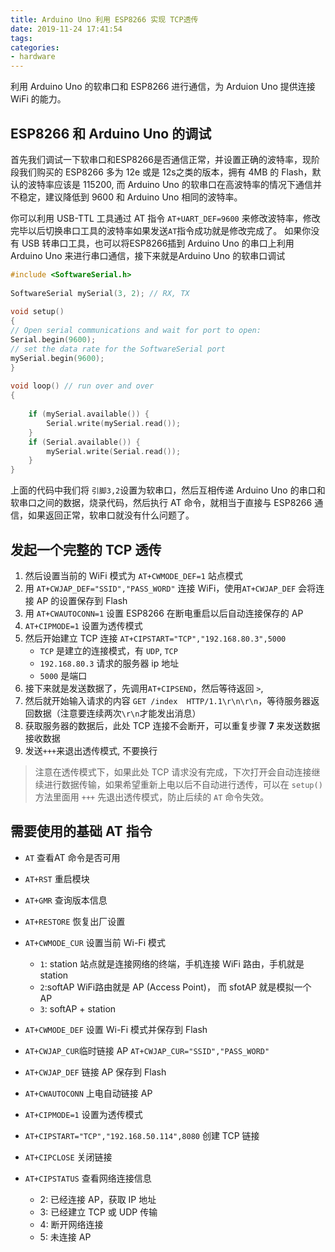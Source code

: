 ```yaml
---
title: Arduino Uno 利用 ESP8266 实现 TCP透传
date: 2019-11-24 17:41:54
tags:
categories:
- hardware
---
```


利用 Arduino Uno 的软串口和 ESP8266 进行通信，为 Arduion Uno 提供连接 WiFi 的能力。

## ESP8266 和 Arduino Uno 的调试
首先我们调试一下软串口和ESP8266是否通信正常，并设置正确的波特率，现阶段我们购买的 ESP8266 多为 12e 或是 12s之类的版本，拥有 4MB 的 Flash，默认的波特率应该是 115200, 而 Arduino Uno 的软串口在高波特率的情况下通信并不稳定，建议降低到 9600 和 Arduino Uno 相同的波特率。

你可以利用 USB-TTL 工具通过 AT 指令 `AT+UART_DEF=9600` 来修改波特率，修改完毕以后切换串口工具的波特率如果发送`AT`指令成功就是修改完成了。
如果你没有 USB 转串口工具，也可以将ESP8266插到 Arduino Uno 的串口上利用 Arduino Uno 来进行串口通信，接下来就是Arduino Uno 的软串口调试

```C++
#include <SoftwareSerial.h>
 
SoftwareSerial mySerial(3, 2); // RX, TX
 
void setup()
{
// Open serial communications and wait for port to open:
Serial.begin(9600); 
// set the data rate for the SoftwareSerial port
mySerial.begin(9600);
}
 
void loop() // run over and over
{
    
    if (mySerial.available()) {
        Serial.write(mySerial.read());
    }    
    if (Serial.available()) {
        mySerial.write(Serial.read());
    }    
}
```
上面的代码中我们将 `引脚3,2`设置为软串口，然后互相传递 Arduino Uno 的串口和软串口之间的数据，烧录代码，然后执行 AT 命令，就相当于直接与 ESP8266 通信，如果返回正常，软串口就没有什么问题了。

## 发起一个完整的 TCP 透传
1. 然后设置当前的 WiFi 模式为 `AT+CWMODE_DEF=1`  站点模式
2. 用 `AT+CWJAP_DEF="SSID","PASS_WORD"` 连接 WiFi，使用`AT+CWJAP_DEF` 会将连接 AP 的设置保存到 Flash
3. 用 `AT+CWAUTOCONN=1` 设置 ESP8266 在断电重启以后自动连接保存的 AP
4. `AT+CIPMODE=1` 设置为透传模式
5. 然后开始建立 TCP 连接 `AT+CIPSTART="TCP","192.168.80.3",5000`
    - `TCP` 是建立的连接模式，有 `UDP`, `TCP`    
    - `192.168.80.3` 请求的服务器 ip 地址
    - `5000` 是端口
6. 接下来就是发送数据了，先调用`AT+CIPSEND`，然后等待返回 `>`,
7. 然后就开始输入请求的内容 `GET /index  HTTP/1.1\r\n\r\n`，等待服务器返回数据（注意要连续两次`\r\n`才能发出消息）
8. 获取服务器的数据后，此处 TCP 连接不会断开，可以重复步骤 **7** 来发送数据接收数据
9. 发送`+++`来退出透传模式, 不要换行

> 注意在透传模式下，如果此处 TCP 请求没有完成，下次打开会自动连接继续进行数据传输，如果希望重新上电以后不自动进行透传，可以在 `setup()` 方法里面用 `+++` 先退出透传模式，防止后续的 `AT` 命令失效。

## 需要使用的基础 AT 指令

- `AT` 查看AT 命令是否可用

- `AT+RST` 重启模块

- `AT+GMR` 查询版本信息

- `AT+RESTORE` 恢复出厂设置

- `AT+CWMODE_CUR` 设置当前 Wi-Fi 模式
  - `1`: station 站点就是连接网络的终端，手机连接 WiFi 路由，手机就是 station
  - `2`:softAP WiFi路由就是 AP (Access Point)， 而 sfotAP 就是模拟一个 AP
  - `3`: softAP + station

- `AT+CWMODE_DEF` 设置 Wi-Fi 模式并保存到 Flash

- `AT+CWJAP_CUR`临时链接 AP `AT+CWJAP_CUR="SSID","PASS_WORD"`

- `AT+CWJAP_DEF` 链接 AP 保存到 Flash

- `AT+CWAUTOCONN` 上电自动链接 AP

- `AT+CIPMODE=1` 设置为透传模式

- `AT+CIPSTART="TCP","192.168.50.114",8080` 创建 TCP 链接

- `AT+CIPCLOSE` 关闭链接
- `AT+CIPSTATUS` 查看网络连接信息
  - 2: 已经连接 AP，获取 IP 地址
  - 3: 已经建立 TCP 或 UDP 传输
  - 4: 断开网络连接
  - 5: 未连接 AP